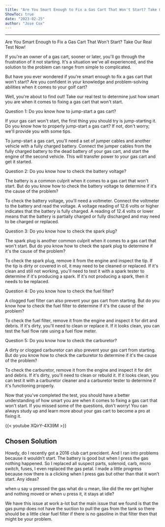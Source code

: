 ```yaml
---
title: "Are You Smart Enough to Fix a Gas Cart That Won't Start? Take Our Real Test Now!"
ShowToc: true 
date: "2023-02-25"
author: "Jose Cox"
---
```

*****
Are You Smart Enough to Fix a Gas Cart That Won't Start? Take Our Real Test Now!

If you're an owner of a gas cart, sooner or later, you'll go through the frustration of it not starting. It's a situation we've all experienced, and the solution to the problem can range from simple to complicated.

But have you ever wondered if you're smart enough to fix a gas cart that won't start? Are you confident in your knowledge and problem-solving abilities when it comes to your golf cart?

Well, you're about to find out! Take our real test to determine just how smart you are when it comes to fixing a gas cart that won't start.

Question 1: Do you know how to jump-start a gas cart?

If your gas cart won't start, the first thing you should try is jump-starting it. Do you know how to properly jump-start a gas cart? If not, don't worry; we'll provide you with some tips.

To jump-start a gas cart, you'll need a set of jumper cables and another vehicle with a fully charged battery. Connect the jumper cables from the fully charged battery to the dead battery of your gas cart, and start the engine of the second vehicle. This will transfer power to your gas cart and get it started.

Question 2: Do you know how to check the battery voltage?

The battery is a common culprit when it comes to a gas cart that won't start. But do you know how to check the battery voltage to determine if it's the cause of the problem?

To check the battery voltage, you'll need a voltmeter. Connect the voltmeter to the battery and read the voltage. A voltage reading of 12.6 volts or higher indicates that the battery is fully charged. A reading of 12.4 volts or lower means that the battery is partially charged or fully discharged and may need to be charged or replaced.

Question 3: Do you know how to check the spark plug?

The spark plug is another common culprit when it comes to a gas cart that won't start. But do you know how to check the spark plug to determine if it's the cause of the problem?

To check the spark plug, remove it from the engine and inspect the tip. If the tip is dirty or covered in oil, it may need to be cleaned or replaced. If it's clean and still not working, you'll need to test it with a spark tester to determine if it's producing a spark. If it's not producing a spark, then it needs to be replaced.

Question 4: Do you know how to check the fuel filter?

A clogged fuel filter can also prevent your gas cart from starting. But do you know how to check the fuel filter to determine if it's the cause of the problem?

To check the fuel filter, remove it from the engine and inspect it for dirt and debris. If it's dirty, you'll need to clean or replace it. If it looks clean, you can test the fuel flow rate using a fuel flow meter.

Question 5: Do you know how to check the carburetor?

A dirty or clogged carburetor can also prevent your gas cart from starting. But do you know how to check the carburetor to determine if it's the cause of the problem?

To check the carburetor, remove it from the engine and inspect it for dirt and debris. If it's dirty, you'll need to clean or rebuild it. If it looks clean, you can test it with a carburetor cleaner and a carburetor tester to determine if it's functioning properly.

Now that you've completed the test, you should have a better understanding of how smart you are when it comes to fixing a gas cart that won't start. If you missed some of the questions, don't worry! You can always study up and learn more about your gas cart to become a pro at fixing it.

{{< youtube XQirY-4X39M >}} 



## Chosen Solution
 Howdy, do I recently got a 2016 club cart precident. And I ran into problems because it wouldn’t start. The battery is good but when I press the gas nothing happened. So I replaced all suspect parts, solenoid, carb, micro switch, fuses, I even replaced the gas petal. I made a little progress because now there is a clicking when I press gas but other than that it won’t start. Any ideas?

 when u say u pressed the gas what do u mean, like did the rev get higher and nothing moved or when u press it, it stays at idle?

 We have this issue at work a-lot but the main issue that we found is that the gas pump does not have the suction to pull the gas from the tank so there should be a little clear fuel filter if there is no gasoline in that filter then that might be your problem.





